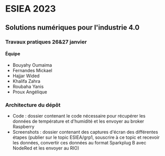 # ESIEA 2023
## Solutions numériques pour l'industrie 4.0
### Travaux pratiques 26&27 janvier

#### Équipe

- Bouyahy Oumaima
- Fernandes Mickael
- Hajjar Wided
- Khalifa Zahra
- Roubaha Yanis
- Proux Angélique

### Architecture du dépôt

- Code : dossier contenant le code nécessaire pour récupérer les données de température et d'humidité et les envoyer au broker Raspberry
- Screenshots : dossier contenant des captures d'écran des différentes étapes (publier sur le topic ESIEA/grp1, souscrire à ce topic et recevoir les données, convertir ces données au format Sparkplug B avec NodeRed et les envoyer au RIO)
